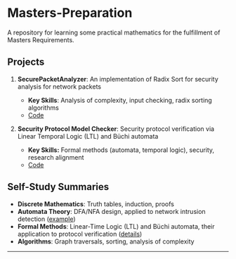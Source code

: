 # Masters-Preparation  
A repository for learning some practical mathematics for the fulfillment of Masters Requirements.  

## Projects  
1. **SecurePacketAnalyzer**: An implementation of Radix Sort for security analysis for network packets  
   - **Key Skills**: Analysis of complexity, input checking, radix sorting algorithms  
   - [Code](radix_sort_analyzer.py)  

2. **Security Protocol Model Checker**: Security protocol verification via Linear Temporal Logic (LTL) and Büchi automata  
   - **Key Skills:** Formal methods (automata, temporal logic), security, research alignment  
   - [Code](Checker/model_checker.py)  

## Self-Study Summaries  
- **Discrete Mathematics**: Truth tables, induction, proofs  
- **Automata Theory**: DFA/NFA design, applied to network intrusion detection ([example](self_study_summary.md))  
- **Formal Methods**: Linear-Time Logic (LTL) and Büchi automata, their application to protocol verification ([details](formal_methods_summary.md))  
- **Algorithms**: Graph traversals, sorting, analysis of complexity  

---  

